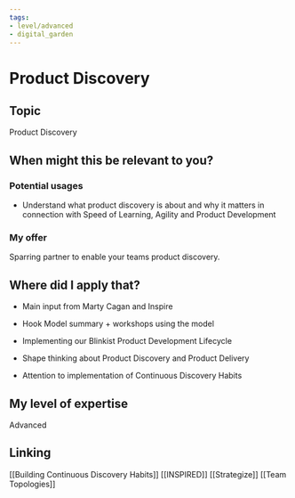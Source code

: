 ```yaml
---
tags: 
- level/advanced
- digital_garden
---
```

# Product Discovery
## Topic

Product Discovery

## When might this be relevant to you?

### Potential usages

-   Understand what product discovery is about and why it matters in connection with Speed of Learning, Agility and Product Development
    

### My offer

Sparring partner to enable your teams product discovery.

## Where did I apply that?

-   Main input from Marty Cagan and Inspire
    
-   Hook Model summary + workshops using the model
    
-   Implementing our Blinkist Product Development Lifecycle
    
-   Shape thinking about Product Discovery and Product Delivery
    
-   Attention to implementation of Continuous Discovery Habits
    

## My level of expertise

Advanced

## Linking
[[Building Continuous Discovery Habits]]
[[INSPIRED]]
[[Strategize]]
[[Team Topologies]]
